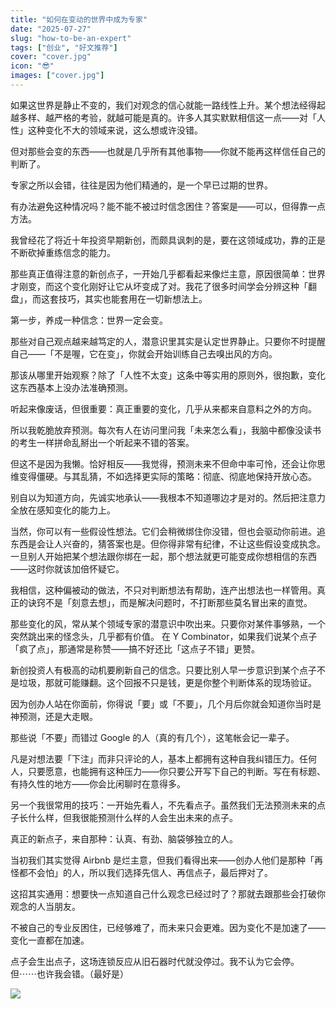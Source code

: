 ```yaml
---
title: "如何在变动的世界中成为专家"
date: "2025-07-27"
slug: "how-to-be-an-expert"
tags: ["创业", "好文推荐"]
cover: "cover.jpg"
icon: "😎"
images: ["cover.jpg"]
---
```

如果这世界是静止不变的，我们对观念的信心就能一路线性上升。某个想法经得起越多样、越严格的考验，就越可能是真的。许多人其实默默相信这一点——对「人性」这种变化不大的领域来说，这么想或许没错。



但对那些会变的东西——也就是几乎所有其他事物——你就不能再这样信任自己的判断了。



专家之所以会错，往往是因为他们精通的，是一个早已过期的世界。



有办法避免这种情况吗？能不能不被过时信念困住？答案是——可以，但得靠一点方法。



我曾经花了将近十年投资早期新创，而颇具讽刺的是，要在这领域成功，靠的正是不断砍掉重练信念的能力。



那些真正值得注意的新创点子，一开始几乎都看起来像烂主意，原因很简单：世界才刚变，而这个变化刚好让它从坏变成了对。我花了很多时间学会分辨这种「翻盘」，而这套技巧，其实也能套用在一切新想法上。



第一步，养成一种信念：世界一定会变。



那些对自己观点越来越笃定的人，潜意识里其实是认定世界静止。只要你不时提醒自己——「不是喔，它在变」，你就会开始训练自己去嗅出风的方向。



那该从哪里开始观察？除了「人性不太变」这条中等实用的原则外，很抱歉，变化这东西基本上没办法准确预测。



听起来像废话，但很重要：真正重要的变化，几乎从来都来自意料之外的方向。



所以我乾脆放弃预测。每次有人在访问里问我「未来怎么看」，我脑中都像没读书的考生一样拼命乱掰出一个听起来不错的答案。



但这不是因为我懒。恰好相反——我觉得，预测未来不但命中率可怜，还会让你思维变得僵硬。与其乱猜，不如选择更实际的策略：彻底、彻底地保持开放心态。



别自以为知道方向，先诚实地承认——我根本不知道哪边才是对的。然后把注意力全放在感知变化的能力上。



当然，你可以有一些假设性想法。它们会稍微绑住你没错，但也会驱动你前进。追东西是会让人兴奋的，猜答案也是。但你得非常有纪律，不让这些假设变成执念。
一旦别人开始把某个想法跟你绑在一起，那个想法就更可能变成你想相信的东西——这时你就该加倍怀疑它。



我相信，这种偏被动的做法，不只对判断想法有帮助，连产出想法也一样管用。真正的诀窍不是「刻意去想」，而是解决问题时，不打断那些莫名冒出来的直觉。



那些变化的风，常从某个领域专家的潜意识中吹出来。只要你对某件事够熟，一个突然跳出来的怪念头，几乎都有价值。
在 Y Combinator，如果我们说某个点子「疯了点」，那通常是称赞——搞不好还比「这点子不错」更赞。



新创投资人有极高的动机要刷新自己的信念。只要比别人早一步意识到某个点子不是垃圾，那就可能赚翻。这个回报不只是钱，更是你整个判断体系的现场验证。



因为创办人站在你面前，你得说「要」或「不要」，几个月后你就会知道你当时是神预测，还是大走眼。



那些说「不要」而错过 Google 的人（真的有几个），这笔帐会记一辈子。



凡是对想法要「下注」而非只评论的人，基本上都拥有这种自我纠错压力。任何人，只要愿意，也能拥有这种压力——你只要公开写下自己的判断。写在有标题、有持久性的地方——你会比闲聊时在意得多。



另一个我很常用的技巧：一开始先看人，不先看点子。虽然我们无法预测未来的点子长什么样，但我很能预测什么样的人会生出未来的点子。



真正的新点子，来自那种：认真、有劲、脑袋够独立的人。



当初我们其实觉得 Airbnb 是烂主意，但我们看得出来——创办人他们是那种「再怪都不会怕」的人，所以我们选择先信人、再信点子，最后押对了。



这招其实通用：想要快一点知道自己什么观念已经过时了？那就去跟那些会打破你观念的人当朋友。



不被自己的专业反困住，已经够难了，而未来只会更难。因为变化不是加速了——变化一直都在加速。



点子会生出点子，这场连锁反应从旧石器时代就没停过。我不认为它会停。
但⋯⋯也许我会错。（最好是）




![](https://prod-files-secure.s3.us-west-2.amazonaws.com/112d0858-5090-4d34-a606-b75eb8d65fd2/46476355-9cf3-4e99-9b7a-3531bc426380/1000202064.png?X-Amz-Algorithm=AWS4-HMAC-SHA256&X-Amz-Content-Sha256=UNSIGNED-PAYLOAD&X-Amz-Credential=ASIAZI2LB466ZDPKBDBD%2F20251013%2Fus-west-2%2Fs3%2Faws4_request&X-Amz-Date=20251013T181855Z&X-Amz-Expires=3600&X-Amz-Security-Token=IQoJb3JpZ2luX2VjEKL%2F%2F%2F%2F%2F%2F%2F%2F%2F%2FwEaCXVzLXdlc3QtMiJGMEQCIGvWVflhXwt%2BTpJGIAVtguk412PbCapshBa0iPHPiqEXAiB9tT%2BxCzWLksudN7UNWg3fEnm4OXqZ21S3eGpBAGwX8Cr%2FAwhLEAAaDDYzNzQyMzE4MzgwNSIMyFT9bcXOUUcVPV%2BZKtwDAxaZMqpNJyyr%2BxwDmT1rXYlsbdaBxav4wq9XeWDz4x8bmn%2BLMwT%2BbFIEi5ROCw4nr76ONkArxUXx%2B4mKvgJJx5FUm0pbSUHkUiztieY48oRa61zbv1zs6le4J0AOO3aIJn3vwUSHBPpKy7MjRdaDc3uPArAeSBM%2BKftd8mRsYvnnD0DvPVY7nD%2BUMPncni1EGsRjiUMPQxyKbsKahMtWPNWYvLyYzehcsK%2FRC%2F%2FTH93jNaoD2KP3EErnhN89kiXEBg1UTshn2ix39d6EMqu82zNDZbcxNWxEXSYuQiCBLZ6%2B0sR2t1OPazxGDobzpEDNN5Kv7hFU6Elsm9xMQf33%2FnQwtMkJJzBH03t%2BbH4I3K5WvgL27l2uMlMW3MQP9JGuAhluvPFv5vaopRzC4fv%2F802608vp2KDG%2F5qLcQ5gXZWYDF7ke%2F83hC%2BGjbESIh%2BZgxKJEXQYap0U3up8ZO75cH8bMdwbWNbH%2F8OwExcwZ1%2FoNpjBRiIXvYGoCSka%2Fij2BJ3bucZaFDxlxUX5eUVgJgwh%2BFxHzDwbFaRb8Qp2kpvLuVjvh85SmLCYrkw9cp8kwGsnx2NDVOULj5wSyXatoMNNFegvhKfc0fgIpuqG6aHI0UyvRgMdhBbQ3k4wjfK0xwY6pgGaisZgM3AO%2BkCX0LEgyzfXVcUhp81LO5qr%2F7YSjJ0eWU3cmpkWcubwc1f3K1r8r6Tc1VVBEOkrY5fatduX1WdO6xFnkt3CRX534%2B96i0Ez4%2FpzWkLjCnNtSMGkcmIqHqCDHjzqTIrIBy6Esh222S566wb8%2BY8%2FkwtovV1KoQ1GeB80g%2BXNNUXLXktl7rnkJ%2BxYuURMCygF8QwXkgP6FgrCnCrzVKMI&X-Amz-Signature=3c7b601af95989e07ca85a610ffbfb5e765ba31db13316f68d11cea56463ca10&X-Amz-SignedHeaders=host&x-amz-checksum-mode=ENABLED&x-id=GetObject)

